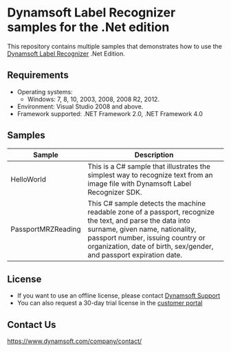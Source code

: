 # Dynamsoft Label Recognizer samples for the .Net edition

This repository contains multiple samples that demonstrates how to use the [Dynamsoft Label Recognizer](https://www.dynamsoft.com/label-recognition/overview/) .Net Edition.

## Requirements
- Operating systems:
  - Windows: 7, 8, 10, 2003, 2008, 2008 R2, 2012.
- Environment: Visual Studio 2008 and above.
- Framework supported: .NET Framework 2.0, .NET Framework 4.0

## Samples

| Sample            | Description |
|---------------|----------------------|
|HelloWorld        | This is a C# sample that illustrates the simplest way to recognize text from an image file with Dynamsoft Label Recognizer SDK. |
|PassportMRZReading       | This C# sample detects the machine readable zone of a passport, recognize the text, and parse the data into surname, given name, nationality, passport number, issuing country or organization, date of birth, sex/gender, and passport expiration date.                 |


## License

- If you want to use an offline license, please contact [Dynamsoft Support](https://www.dynamsoft.com/company/contact/)
- You can also request a 30-day trial license in the [customer portal](https://www.dynamsoft.com/customer/license/trialLicense?product=dlr&utm_source=github&package=dotnet)

## Contact Us

https://www.dynamsoft.com/company/contact/